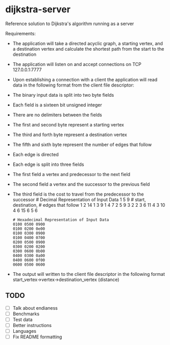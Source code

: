 dijkstra-server
===============

Reference solution to Dijkstra's algorithm running as a server

Requirements:
* The application will take a directed acyclic graph, a starting vertex, and
  a destination vertex and calculate the shortest path from the start to the
  destination
* The application will listen on and accept connections on TCP 127.0.0.1:7777
* Upon establishing a connection with a client the application will read data
  in the following format from the client file descriptor:
 * The binary input data is split into two byte fields
 * Each field is a sixteen bit unsigned integer
 * There are no delimiters between the fields
 * The first and second byte represent a starting vertex
 * The third and forth byte represent a destination vertex
 * The fifth and sixth byte represent the number of edges that follow
 * Each edge is directed
 * Each edge is split into three fields
  * The first field a vertex and predecessor to the next field
  * The second field a vertex and the successor to the previous field
  * The third field is the cost to travel from the predecessor to the successor
        # Decimal Representation of Input Data
        1  5   9 # start, destination, # edges that follow
        1  2  14
        1  3   9
        1  4   7
        2  5   9
        3  2   2
        3  6  11
        4  3  10
        4  6  15
        6  5   6

        # Hexadecimal Representation of Input Data
        0100 0500 0900
        0100 0200 0e00
        0100 0300 0900
        0100 0400 0700
        0200 0500 0900
        0300 0200 0200
        0300 0600 0b00
        0400 0300 0a00
        0400 0600 0f00
        0600 0500 0600
* The output will written to the client file descriptor in the following format
        start_vertex->vertex->destination_vertex (distance)


TODO
----
- [ ] Talk about endianess
- [ ] Benchmarks
- [ ] Test data
- [ ] Better instructions
- [ ] Languages
- [ ] Fix README formatting
